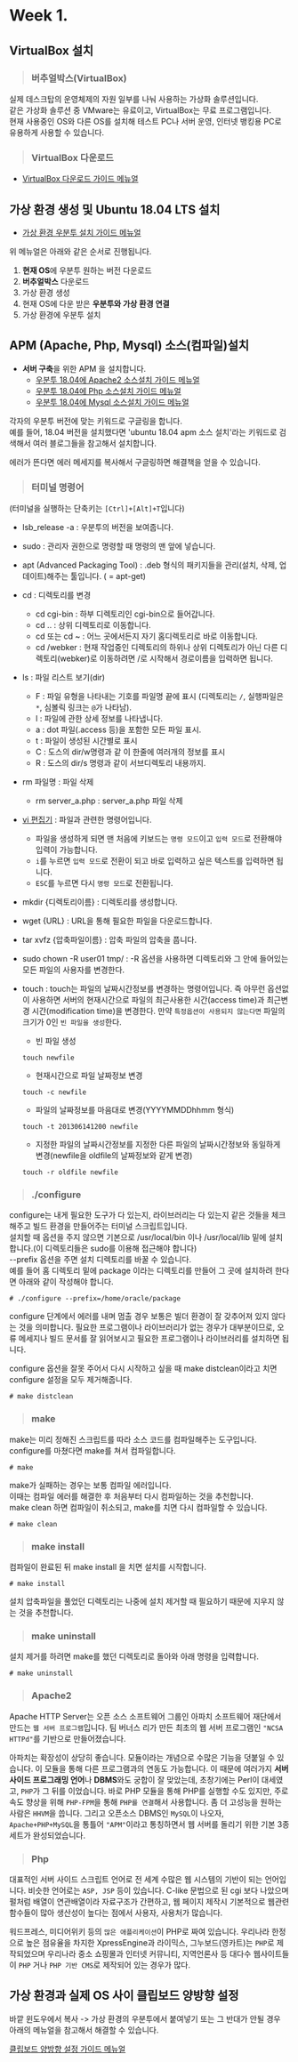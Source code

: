 # Week 1.

## VirtualBox 설치

> <h3>버추얼박스(VirtualBox)</h3>

실제 데스크탑의 운영체제의 자원 일부를 나눠 사용하는 가상화 솔루션입니다.   
같은 가상화 솔루션 중 VMware는 유료이고, VirtualBox는 무료 프로그램입니다.   
현재 사용중인 OS와 다른 OS를 설치해 테스트 PC나 서버 운영, 인터넷 뱅킹용 PC로 유용하게 사용할 수 있습니다.

> <h3>VirtualBox 다운로드</h3>

- [VirtualBox 다운로드 가이드 메뉴얼](https://yjshin.tistory.com/entry/0-%EC%98%A4%EB%9D%BC%ED%81%B4-%EB%B2%84%EC%B6%94%EC%96%BC%EB%B0%95%EC%8A%A4VirtualBox-%EB%8B%A4%EC%9A%B4%EB%A1%9C%EB%93%9C%EC%99%80-%EC%84%A4%EC%B9%98-%EB%B0%A9%EB%B2%95)

## 가상 환경 생성 및 Ubuntu 18.04 LTS 설치

- [가상 환경 우분투 설치 가이드 메뉴얼](https://cntechsystems.tistory.com/27)

위 메뉴얼은 아래와 같은 순서로 진행됩니다.

1. **현재 OS**에 우분투 원하는 버전 다운로드
2. **버추얼박스** 다운로드
3. 가상 환경 생성
4. 현재 OS에 다운 받은 **우분투와 가상 환경 연결**
5. 가상 환경에 우분투 설치

## APM (Apache, Php, Mysql) 소스(컴파일)설치

- **서버 구축**을 위한 APM 을 설치합니다.
  - [우분투 18.04에 Apache2 소스설치 가이드 메뉴얼](https://velog.io/@seowoo/Ubuntu-apm-%EC%86%8C%EC%8A%A4%EC%84%A4%EC%B9%98)
  - [우분투 18.04에 Php 소스설치 가이드 메뉴얼](https://happylulurara.tistory.com/140)
  - [우분투 18.04에 Mysql 소스설치 가이드 메뉴얼](https://hoing.io/archives/6985)

각자의 우분투 버전에 맞는 키워드로 구글링을 합니다.   
예를 들어, 18.04 버전을 설치했다면 'ubuntu 18.04 apm 소스 설치'라는 키워드로 검색해서 여러 블로그들을 참고해서 설치합니다.

에러가 뜬다면 에러 메세지를 복사해서 구글링하면 해결책을 얻을 수 있습니다.

> <h3>터미널 명령어</h3>

(터미널을 실행하는 단축키는 `[Ctrl]+[Alt]+T`입니다)

- lsb_release -a : 우분투의 버전을 보여줍니다.
- sudo : 관리자 권한으로 명령할 때 명령의 맨 앞에 넣습니다.
- apt (Advanced Packaging Tool) : .deb 형식의 패키지들을 관리(설치, 삭제, 업데이트)해주는 툴입니다. ( = apt-get)
- cd : 디렉토리를 변경
  - cd cgi-bin    : 하부 디렉토리인 cgi-bin으로 들어갑니다.
  - cd  ..        : 상위 디렉토리로 이동합니다.
  - cd 또는 cd ~  : 어느 곳에서든지 자기 홈디렉토리로 바로 이동합니다.
  - cd /webker    : 현재 작업중인 디렉토리의 하위나 상위 디렉토리가 아닌 다른 디렉토리(webker)로 이동하려면 /로 시작해서 경로이름을 입력하면 됩니다.
- ls : 파일 리스트 보기(dir)
  - F : 파일 유형을 나타내는 기호를 파일명 끝에 표시
      (디렉토리는 `/`, 실행파일은 `*`, 심볼릭 링크는 `@`가 나타남).
  - l  : 파일에 관한 상세 정보를 나타냅니다.
  - a : dot 파일(.access 등)을 포함한 모든 파일 표시.
  - t  : 파일이 생성된 시간별로 표시
  - C : 도스의 dir/w명령과 같 이 한줄에 여러개의 정보를 표시
  - R : 도스의 dir/s 명령과 같이 서브디렉토리 내용까지.
- rm 파일명 : 파일 삭제
  - rm server_a.php : server_a.php 파일 삭제
- [vi 편집기](https://iamfreeman.tistory.com/entry/vi-vim-%ED%8E%B8%EC%A7%91%EA%B8%B0-%EB%AA%85%EB%A0%B9%EC%96%B4-%EC%A0%95%EB%A6%AC-%EB%8B%A8%EC%B6%95%ED%82%A4-%EB%AA%A8%EC%9D%8C-%EB%AA%A9%EB%A1%9D) : 파일과 관련한 명령어입니다.
  - 파일을 생성하게 되면 맨 처음에 키보드는 `명령 모드`이고 `입력 모드`로 전환해야 입력이 가능합니다.
  - `i`를 누르면 `입력 모드`로 전환이 되고 바로 입력하고 싶은 텍스트를 입력하면 됩니다.
  - `ESC`를 누르면 다시 `명령 모드`로 전환됩니다.
- mkdir {디렉토리이름} : 디렉토리를 생성합니다.
- wget {URL} : URL을 통해 필요한 파일을 다운로드합니다.
- tar xvfz {압축파일이름} : 압축 파일의 압축을 풉니다.
- sudo chown -R user01 tmp/ : -R 옵션을 사용하면 디렉토리와 그 안에 들어있는 모든 파일의 사용자를 변경한다.
- touch : touch는 파일의 날짜시간정보를 변경하는 명령어입니다. 즉 아무런 옵션없이 사용하면 서버의 현재시간으로 파일의 최근사용한 시간(access time)과 최근변경 시간(modification time)을 변경한다. 만약 `특정옵션이 사용되지 않는다면` 파일의 크기가 0인 `빈 파일을 생성`한다.

  - 빈 파일 생성

  ```
  touch newfile
  ```

  - 현재시간으로 파일 날짜정보 변경

  ```
  touch -c newfile
  ```

  - 파일의 날짜정보를 마음대로 변경(YYYYMMDDhhmm 형식)

  ```
  touch -t 201306141200 newfile  
  ```

  - 지정한 파일의 날짜시간정보를 지정한 다른 파일의 날짜시간정보와 동일하게 변경(newfile을 oldfile의 날짜정보와 같게 변경)

  ```
  touch -r oldfile newfile
  ```

> <h3>./configure</h3>

configure는 내게 필요한 도구가 다 있는지, 라이브러리는 다 있는지 같은 것들을 체크해주고 빌드 환경을 만들어주는 터미널 스크립트입니다.   
설치할 때 옵션을 주지 않으면 기본으로 /usr/local/bin 이나 /usr/local/lib 밑에 설치합니다.(이 디렉토리들은 sudo를 이용해 접근해야 합니다)   
--prefix 옵션을 주면 설치 디렉토리를 바꿀 수 있습니다.   
예를 들어 홈 디렉토리 밑에 package 이라는 디렉토리를 만들어 그 곳에 설치하려 한다면 아래와 같이 작성해야 합니다.

```
# ./configure --prefix=/home/oracle/package
```

configure 단계에서 에러를 내며 멈출 경우 보통은 빌더 환경이 잘 갖추어져 있지 않다는 것을 의미합니다.
필요한 프로그램이나 라이브러리가 없는 경우가 대부분이므로, 오류 메세지나 빌드 문서를 잘 읽어보시고 필요한 프로그램이나 라이브러리를 설치하면 됩니다.  

configure 옵션을 잘못 주어서 다시 시작하고 싶을 때 make distclean이라고 치면 configure 설정을 모두 제거해줍니다.

```
# make distclean
```

> <h3>make</h3>

make는 미리 정해진 스크립트를 따라 소스 코드를 컴파일해주는 도구입니다. configure를 마쳤다면 make를 쳐서 컴파일합니다.

```
# make
```

make가 실패하는 경우는 보통 컴파일 에러입니다.   
이때는 컴파일 에러를 해결한 후 처음부터 다시 컴파일하는 것을 추천합니다.   
make clean 하면 컴파일이 취소되고, make를 치면 다시 컴파일할 수 있습니다.

```
# make clean
```

> <h3>make install</h3>
 
컴파일이 완료된 뒤 make install 을 치면 설치를 시작합니다.

```
# make install
```

설치 압축파일을 풀었던 디렉토리는 나중에 설치 제거할 때 필요하기 때문에 지우지 않는 것을 추천합니다.

> <h3>make uninstall</h3>

설치 제거를 하려면 make를 했던 디렉토리로 돌아와 아래 명령을 입력합니다.

```
# make uninstall
```

> <h3>Apache2</h3>

Apache HTTP Server는 오픈 소스 소프트웨어 그룹인 아파치 소프트웨어 재단에서 만드는 `웹 서버 프로그램`입니다. 팀 버너스 리가 만든 최초의 웹 서버 프로그램인 `"NCSA HTTPd"`를 기반으로 만들어졌습니다.

아파치는 확장성이 상당히 좋습니다. 모듈이라는 개념으로 수많은 기능을 덧붙일 수 있습니다. 이 모듈을 통해 다른 프로그램과의 연동도 가능합니다. 이 때문에 여러가지 **서버 사이드 프로그래밍 언어**나 **DBMS**와도 궁합이 잘 맞았는데, 초창기에는 Perl이 대세였고, `PHP`가 그 뒤를 이었습니다. 바로 PHP 모듈을 통해 PHP를 실행할 수도 있지만, 주로 속도 향상을 위해 `PHP-FPM`을 통해 `PHP를 연결`해서 사용합니다. 좀 더 고성능을 원하는 사람은 `HHVM`을 씁니다. 그리고 오픈소스 DBMS인 `MySQL`이 나오자, `Apache+PHP+MySQL`을 통틀어 `"APM"`이라고 통칭하면서 웹 서버를 돌리기 위한 기본 3종 세트가 완성되었습니다.

> <h3>Php</h3>

대표적인 서버 사이드 스크립트 언어로 전 세계 수많은 웹 시스템의 기반이 되는 언어입니다. 비슷한 언어로는 `ASP, JSP` 등이 있습니다. C-like 문법으로 된 cgi 보다 나았으며 펄처럼 배열이 연관배열이라 자료구조가 간편하고, 웹 페이지 제작시 기본적으로 웹관련 함수들이 많아 생산성이 높다는 점에서 사용자, 사용처가 많습니다.

워드프레스, 미디어위키 등의 `많은 애플리케이션`이 PHP로 짜여 있습니다. 우리나라 한정으로 높은 점유율을 차지한 XpressEngine과 라이믹스, 그누보드(영카트)는 `PHP`로 제작되었으며 우리나라 중소 쇼핑몰과 인터넷 커뮤니티, 지역언론사 등 대다수 웹사이트들이 `PHP` 거나 `PHP 기반 CMS`로 제작되어 있는 경우가 많다.

## 가상 환경과 실제 OS 사이 클립보드 양방향 설정

바깥 윈도우에서 복사 -> 가상 환경의 우분투에서 붙여넣기 또는 그 반대가 안될 경우 아래의 메뉴얼을 참고해서 해결할 수 있습니다.

[클립보드 양방향 설정 가이드 메뉴얼](https://www.hanumoka.net/2019/08/17/ubuntu-20190817-ubuntu-virtualbox-copy-paste/)
